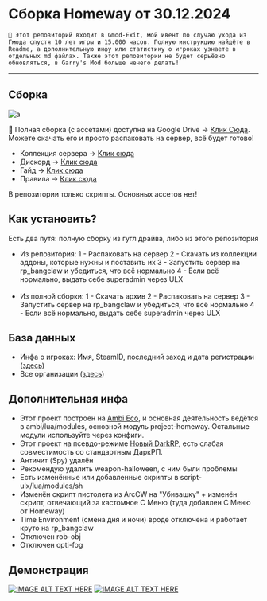 # Сборка Homeway от 30.12.2024

`🎄 Этот репозиторий входит в Gmod-Exit, мой ивент по случаю ухода из Гмода спустя 10 лет игры и 15.000 часов. Полную инструкцию найдёте в Readme, а дополнительную инфу или статистику о игроках узнаете в отдельных md файлах. Также этот репозитории не будет серьёзно обновляться, в Garry's Mod больше нечего делать!`

---

## Сборка

![a](https://i.imgur.com/cbw1nd7.png)

💙 Полная сборка (с ассетами) доступна на Google Drive -> [Клик Сюда](https://drive.google.com/file/d/1BNWJIXFFnEqIk5-TO8udByMzK2_BuLkH/view?usp=sharing). Можете скачать его и просто распаковать на сервер, всё будет готово! 

* Коллекция сервера -> [Клик сюда](https://steamcommunity.com/sharedfiles/filedetails/?id=3288856904)
* Дискорд -> [Клик сюда](https://discord.gg/RjCWW4cbkW)
* Гайд -> [Клик сюда](https://docs.google.com/document/d/1E7OGVgZfIHeco9neyglJU4gcmP32vg2q7FKQcoq9fzI/edit?usp=sharing)
* Правила -> [Клик сюда](https://docs.google.com/document/d/17yinWfQsSSjkMktY5hoVnx5jzP98fYCp-MoZlaieSCM/edit?usp=drive_link)

В репозитории только скрипты. Основных ассетов нет!

## Как установить?
Есть два путя: полную сборку из гугл драйва, либо из этого репозитория

* Из репозитория:
    1 - Распаковать на сервер
    2 - Скачать из коллекции аддоны, которые нужны и поставить их
    3 - Запустить сервер на rp_bangclaw и убедиться, что всё нормально
    4 - Если всё нормально, выдать себе superadmin через ULX
<br><br>
* Из полной сборки:
    1 - Скачать архив
    2 - Распаковать на сервер
    3 - Запустить сервер на rp_bangclaw и убедиться, что всё нормально
    4 - Если всё нормально, выдать себе superadmin через ULX

## База данных

* Инфа о игроках: Имя, SteamID, последний заход и дата регистрации ([здесь](https://github.com/Titanovsky/gmodexit-homeway/blob/main/database/homeway_players.md))
* Все организации ([здесь](https://github.com/Titanovsky/gmodexit-homeway/blob/main/database/homeway_organizations.md))

## Дополнительная инфа

* Этот проект построен на [Ambi Eco](https://github.com/Titanovsky/ambi-eco), и основная деятельность ведётся в ambi/lua/modules, основной модуль project-homeway. Остальные модули используйте через конфиги.
* Этот проект на псевдо-режиме [Новый DarkRP](https://github.com/Titanovsky/AE-DarkRP), есть слабая совместимость со стандартным ДаркРП. 
* Античит (Spy) удалён 
* Рекомендую удалить weapon-halloween, с ним были проблемы
* Есть изменённые или добавленные скрипты в script-ulx/lua/modules/sh
* Изменён скрипт пистолета из ArcCW на "Убивашку" + изменён скрипт, отвечающий за кастомное С Меню (туда добавлен С Меню от Homeway)
* Time Environment (смена дня и ночи) вроде отключена и работает круто на rp_bangclaw
* Отключен rob-obj
* Отключен opti-fog

## Демонстрация

[![IMAGE ALT TEXT HERE](https://i.imgur.com/7PB16wf.png)](https://www.youtube.com/watch?v=Y4arT5sp6a8)
[![IMAGE ALT TEXT HERE](https://i.imgur.com/2fP0QGD.png)](https://www.youtube.com/watch?v=KmH66IHF6dM)